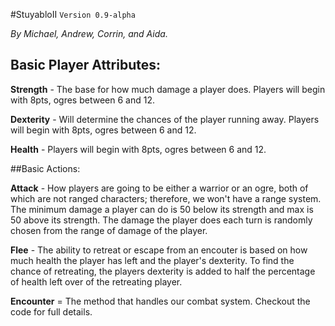#StuyabloII
`Version 0.9-alpha`

*By Michael, Andrew, Corrin, and Aida.*

## Basic Player Attributes:

**Strength** - The base for how much damage a player does. Players will begin with 8pts, ogres between 6 and 12.

**Dexterity** - Will determine the chances of the player running away. Players will begin with 8pts, ogres between 6 and 12.

**Health** - Players will begin with 8pts, ogres between 6 and 12.


##Basic Actions:

**Attack** - How players are going to be either a warrior or an ogre, both of which are not
ranged characters; therefore, we won't have a range system. The minimum damage a player
can do is 50 below its strength and max is 50 above its strength. The damage the player does
each turn is randomly chosen from the range of damage of the player.

**Flee** - The ability to retreat or escape from an encouter is based on how much health the
player has left and the player's dexterity. To find the chance of retreating, the players dexterity
is added to half the percentage of health left over of the retreating player.

**Encounter** = The method that handles our combat system. Checkout the code for full details.
